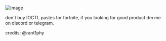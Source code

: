 ![image](https://github.com/rant1phy/StarFN/assets/156201974/71597654-b9cb-4bee-af59-b338acf0489a)


don't buy IOCTL pastes for fortnite, if you looking for good product dm me on discord or telegram.

credits:
@rant1phy
